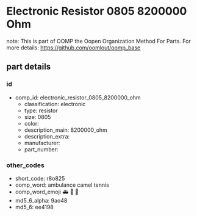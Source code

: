 # Electronic Resistor 0805 8200000 Ohm  

note: This is part of OOMP the Oopen Organization Method For Parts. For more details: https://github.com/oomlout/oomp_base

##  part details





### id
* oomp_id: electronic_resistor_0805_8200000_ohm
  * classification: electronic
  * type: resistor
  * size: 0805
  * color: 
  * description_main: 8200000_ohm
  * description_extra: 
  * manufacturer: 
  * part_number: 

### other_codes
* short_code: r8o825
* oomp_word: ambulance camel tennis
* oomp_word_emoji :ambulance: :camel: :tennis:
* md5_6_alpha: 9ao48
* md5_6: ee4198
